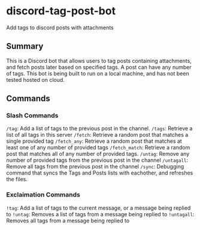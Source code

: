 # discord-tag-post-bot
 Add tags to discord posts with attachments

## Summary
This is a Discord bot that allows users to tag posts containing attachments, and fetch posts later based on specified tags. A post can have any number of tags. This bot is being built to run on a local machine, and has not been tested hosted on cloud.

## Commands
### Slash Commands
`/tag`: Add a list of tags to the previous post in the channel. 
`/tags`: Retrieve a list of all tags in this server
`/fetch`: Retrieve a random post that matches a single provided tag
`/fetch_any`: Retrieve a random post that matches at least one of any number of provided tags
`/fetch_match`: Retrieve a random post that matches all of any number of provided tags.
`/untag`: Remove any number of provided tags from the previous post in the channel
`/untagall`: Remove all tags from the previous post in the channel
`/sync`: Debugging command that syncs the Tags and Posts lists with eachother, and refreshes the files.

### Exclaimation Commands
`!tag`: Add a list of tags to the current message, or a message being replied to
`!untag`: Removes a list of tags from a message being replied to
`!untagall`: Removes all tags from a message being replied to